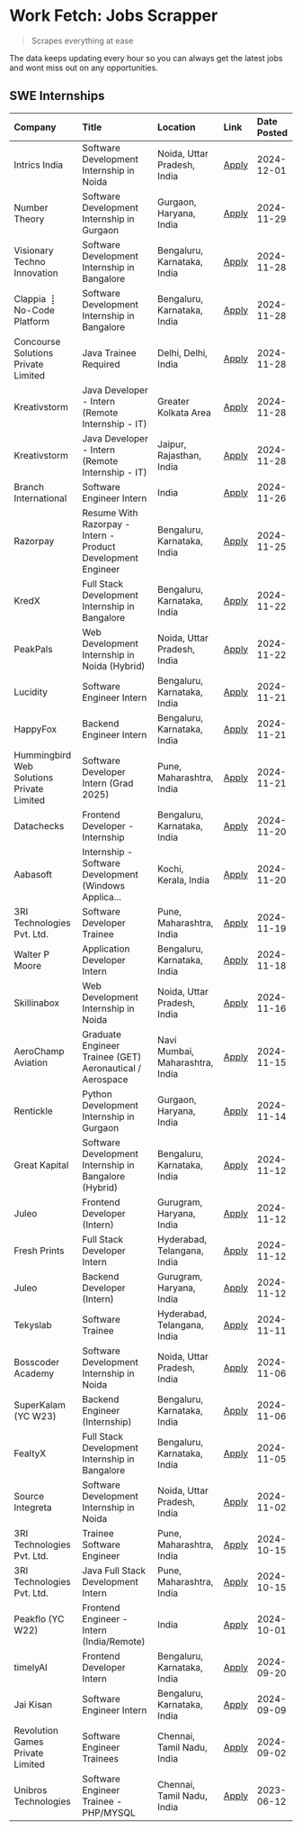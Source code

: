 # Work Fetch: Jobs Scrapper
> Scrapes everything at ease

The data keeps updating every hour so you can always get the latest jobs and wont miss out on any opportunities.

## SWE Internships
<!--START_SECTION:workfetch-->
| Company                                   | Title                                                        | Location                        | Link                                                                                                                                                                                                                                        | Date Posted   |
|:------------------------------------------|:-------------------------------------------------------------|:--------------------------------|:--------------------------------------------------------------------------------------------------------------------------------------------------------------------------------------------------------------------------------------------|:--------------|
| Intrics India                             | Software Development Internship in Noida                     | Noida, Uttar Pradesh, India     | [Apply](https://in.linkedin.com/jobs/view/software-development-internship-in-noida-at-intrics-india-4088621201?position=33&pageNum=0&refId=JCHdfy%2FPLcUvDHrSBPKo4w%3D%3D&trackingId=5JluDTc%2Ffdna4AT7U%2FtURw%3D%3D)                      | 2024-12-01    |
| Number Theory                             | Software Development Internship in Gurgaon                   | Gurgaon, Haryana, India         | [Apply](https://in.linkedin.com/jobs/view/software-development-internship-in-gurgaon-at-number-theory-4087550503?position=28&pageNum=0&refId=JCHdfy%2FPLcUvDHrSBPKo4w%3D%3D&trackingId=uJKsPP58wYIzFX%2B7qTS83A%3D%3D)                      | 2024-11-29    |
| Visionary Techno Innovation               | Software Development Internship in Bangalore                 | Bengaluru, Karnataka, India     | [Apply](https://in.linkedin.com/jobs/view/software-development-internship-in-bangalore-at-visionary-techno-innovation-4086916247?position=9&pageNum=0&refId=JCHdfy%2FPLcUvDHrSBPKo4w%3D%3D&trackingId=Bm6f73bM5UNje2BUw453qg%3D%3D)         | 2024-11-28    |
| Clappia ⢸ No-Code Platform                | Software Development Internship in Bangalore                 | Bengaluru, Karnataka, India     | [Apply](https://in.linkedin.com/jobs/view/software-development-internship-in-bangalore-at-clappia-%E2%A2%B8-no-code-platform-4086916232?position=23&pageNum=0&refId=JCHdfy%2FPLcUvDHrSBPKo4w%3D%3D&trackingId=tlLd9vM1nvM5SW6eVF4Z9A%3D%3D) | 2024-11-28    |
| Concourse Solutions Private Limited       | Java Trainee Required                                        | Delhi, Delhi, India             | [Apply](https://in.linkedin.com/jobs/view/java-trainee-required-at-concourse-solutions-private-limited-4087289970?position=30&pageNum=0&refId=JCHdfy%2FPLcUvDHrSBPKo4w%3D%3D&trackingId=lV8YUxmMtKLKtbP6uNUDKQ%3D%3D)                       | 2024-11-28    |
| Kreativstorm                              | Java Developer - Intern (Remote Internship - IT)             | Greater Kolkata Area            | [Apply](https://in.linkedin.com/jobs/view/java-developer-intern-remote-internship-it-at-kreativstorm-4087221036?position=48&pageNum=0&refId=JCHdfy%2FPLcUvDHrSBPKo4w%3D%3D&trackingId=4i7KnBA4JmVApZe%2BUjRD8Q%3D%3D)                       | 2024-11-28    |
| Kreativstorm                              | Java Developer - Intern (Remote Internship - IT)             | Jaipur, Rajasthan, India        | [Apply](https://in.linkedin.com/jobs/view/java-developer-intern-remote-internship-it-at-kreativstorm-4087216561?position=55&pageNum=0&refId=JCHdfy%2FPLcUvDHrSBPKo4w%3D%3D&trackingId=1VBi%2FxX2rsjlkW2ZWFDoIw%3D%3D)                       | 2024-11-28    |
| Branch International                      | Software Engineer Intern                                     | India                           | [Apply](https://in.linkedin.com/jobs/view/software-engineer-intern-at-branch-international-4054425650?position=42&pageNum=0&refId=JCHdfy%2FPLcUvDHrSBPKo4w%3D%3D&trackingId=JuWpuRzC9Qs7zy38O6bKAQ%3D%3D)                                   | 2024-11-26    |
| Razorpay                                  | Resume With Razorpay - Intern - Product Development Engineer | Bengaluru, Karnataka, India     | [Apply](https://in.linkedin.com/jobs/view/resume-with-razorpay-intern-product-development-engineer-at-razorpay-4082644771?position=37&pageNum=0&refId=JCHdfy%2FPLcUvDHrSBPKo4w%3D%3D&trackingId=vMBCmS2n7TNnUZXpcRXzvQ%3D%3D)               | 2024-11-25    |
| KredX                                     | Full Stack Development Internship in Bangalore               | Bengaluru, Karnataka, India     | [Apply](https://in.linkedin.com/jobs/view/full-stack-development-internship-in-bangalore-at-kredx-4082021747?position=25&pageNum=0&refId=JCHdfy%2FPLcUvDHrSBPKo4w%3D%3D&trackingId=zsgLquuDDEqrbkWnP2R74w%3D%3D)                            | 2024-11-22    |
| PeakPals                                  | Web Development Internship in Noida (Hybrid)                 | Noida, Uttar Pradesh, India     | [Apply](https://in.linkedin.com/jobs/view/web-development-internship-in-noida-hybrid-at-peakpals-4082025102?position=54&pageNum=0&refId=JCHdfy%2FPLcUvDHrSBPKo4w%3D%3D&trackingId=9D1BMTD41baYrU0n1%2B%2FxHg%3D%3D)                         | 2024-11-22    |
| Lucidity                                  | Software Engineer Intern                                     | Bengaluru, Karnataka, India     | [Apply](https://in.linkedin.com/jobs/view/software-engineer-intern-at-lucidity-4081805788?position=14&pageNum=0&refId=JCHdfy%2FPLcUvDHrSBPKo4w%3D%3D&trackingId=En38Tz3kkgaWjTW1EpaUBw%3D%3D)                                               | 2024-11-21    |
| HappyFox                                  | Backend Engineer Intern                                      | Bengaluru, Karnataka, India     | [Apply](https://in.linkedin.com/jobs/view/backend-engineer-intern-at-happyfox-4079265240?position=49&pageNum=0&refId=JCHdfy%2FPLcUvDHrSBPKo4w%3D%3D&trackingId=gkbHchBuT2%2FaMLD5IoEN%2Fw%3D%3D)                                            | 2024-11-21    |
| Hummingbird Web Solutions Private Limited | Software Developer Intern (Grad 2025)                        | Pune, Maharashtra, India        | [Apply](https://in.linkedin.com/jobs/view/software-developer-intern-grad-2025-at-hummingbird-web-solutions-private-limited-4079796998?position=58&pageNum=0&refId=JCHdfy%2FPLcUvDHrSBPKo4w%3D%3D&trackingId=CfYULJMqeHZ%2B1UJkfmEeug%3D%3D) | 2024-11-21    |
| Datachecks                                | Frontend Developer - Internship                              | Bengaluru, Karnataka, India     | [Apply](https://in.linkedin.com/jobs/view/frontend-developer-internship-at-datachecks-4078365869?position=38&pageNum=0&refId=JCHdfy%2FPLcUvDHrSBPKo4w%3D%3D&trackingId=F9oYAp2cKWgsjFLt%2F%2F%2BfXw%3D%3D)                                  | 2024-11-20    |
| Aabasoft                                  | Internship - Software Development (Windows Applica...        | Kochi, Kerala, India            | [Apply](https://in.linkedin.com/jobs/view/internship-software-development-windows-applica-at-aabasoft-4080986188?position=53&pageNum=0&refId=JCHdfy%2FPLcUvDHrSBPKo4w%3D%3D&trackingId=5b7TTPLUiJumt%2Fw6O12ORQ%3D%3D)                      | 2024-11-20    |
| 3RI Technologies Pvt. Ltd.                | Software Developer Trainee                                   | Pune, Maharashtra, India        | [Apply](https://in.linkedin.com/jobs/view/software-developer-trainee-at-3ri-technologies-pvt-ltd-4080283578?position=26&pageNum=0&refId=JCHdfy%2FPLcUvDHrSBPKo4w%3D%3D&trackingId=rOJYKjkxplYhCysqftdgCw%3D%3D)                             | 2024-11-19    |
| Walter P Moore                            | Application Developer Intern                                 | Bengaluru, Karnataka, India     | [Apply](https://in.linkedin.com/jobs/view/application-developer-intern-at-walter-p-moore-4077126811?position=20&pageNum=0&refId=JCHdfy%2FPLcUvDHrSBPKo4w%3D%3D&trackingId=5kLbBoKCYc2Pblehxl9c%2BA%3D%3D)                                   | 2024-11-18    |
| Skillinabox                               | Web Development Internship in Noida                          | Noida, Uttar Pradesh, India     | [Apply](https://in.linkedin.com/jobs/view/web-development-internship-in-noida-at-skillinabox-4077783016?position=19&pageNum=0&refId=JCHdfy%2FPLcUvDHrSBPKo4w%3D%3D&trackingId=SbFHhDpWotEgnNy8BFGYOA%3D%3D)                                 | 2024-11-16    |
| AeroChamp Aviation                        | Graduate Engineer Trainee (GET) Aeronautical / Aerospace     | Navi Mumbai, Maharashtra, India | [Apply](https://in.linkedin.com/jobs/view/graduate-engineer-trainee-get-aeronautical-aerospace-at-aerochamp-aviation-4075807848?position=40&pageNum=0&refId=JCHdfy%2FPLcUvDHrSBPKo4w%3D%3D&trackingId=AF%2B7csCAlfJKtH%2Fr4%2FD8Lw%3D%3D)   | 2024-11-15    |
| Rentickle                                 | Python Development Internship in Gurgaon                     | Gurgaon, Haryana, India         | [Apply](https://in.linkedin.com/jobs/view/python-development-internship-in-gurgaon-at-rentickle-4075922770?position=18&pageNum=0&refId=JCHdfy%2FPLcUvDHrSBPKo4w%3D%3D&trackingId=n2vNz5qpGeoEKaMZt0hNtQ%3D%3D)                              | 2024-11-14    |
| Great Kapital                             | Software Development Internship in Bangalore (Hybrid)        | Bengaluru, Karnataka, India     | [Apply](https://in.linkedin.com/jobs/view/software-development-internship-in-bangalore-hybrid-at-great-kapital-4074322094?position=24&pageNum=0&refId=JCHdfy%2FPLcUvDHrSBPKo4w%3D%3D&trackingId=BhrtDV%2BgIok5Aly375mwNw%3D%3D)             | 2024-11-12    |
| Juleo                                     | Frontend Developer (Intern)                                  | Gurugram, Haryana, India        | [Apply](https://in.linkedin.com/jobs/view/frontend-developer-intern-at-juleo-4072443159?position=29&pageNum=0&refId=JCHdfy%2FPLcUvDHrSBPKo4w%3D%3D&trackingId=V%2BXPbJplgBqt5VBWoDXfAQ%3D%3D)                                               | 2024-11-12    |
| Fresh Prints                              | Full Stack Developer Intern                                  | Hyderabad, Telangana, India     | [Apply](https://in.linkedin.com/jobs/view/full-stack-developer-intern-at-fresh-prints-4074759619?position=34&pageNum=0&refId=JCHdfy%2FPLcUvDHrSBPKo4w%3D%3D&trackingId=wNwVpKocWsHRKU76WtDWIg%3D%3D)                                        | 2024-11-12    |
| Juleo                                     | Backend Developer (Intern)                                   | Gurugram, Haryana, India        | [Apply](https://in.linkedin.com/jobs/view/backend-developer-intern-at-juleo-4072437848?position=50&pageNum=0&refId=JCHdfy%2FPLcUvDHrSBPKo4w%3D%3D&trackingId=1Itrxn%2BrS5Tth%2Foo0xl%2Bbg%3D%3D)                                            | 2024-11-12    |
| Tekyslab                                  | Software Trainee                                             | Hyderabad, Telangana, India     | [Apply](https://in.linkedin.com/jobs/view/software-trainee-at-tekyslab-4074128169?position=47&pageNum=0&refId=JCHdfy%2FPLcUvDHrSBPKo4w%3D%3D&trackingId=VlN8kYjSAAQItiaCjq0WIw%3D%3D)                                                       | 2024-11-11    |
| Bosscoder Academy                         | Software Development Internship in Noida                     | Noida, Uttar Pradesh, India     | [Apply](https://in.linkedin.com/jobs/view/software-development-internship-in-noida-at-bosscoder-academy-4070090866?position=7&pageNum=0&refId=JCHdfy%2FPLcUvDHrSBPKo4w%3D%3D&trackingId=fK5hhSEgLiKg0G3qDvv7SQ%3D%3D)                       | 2024-11-06    |
| SuperKalam (YC W23)                       | Backend Engineer (Internship)                                | Bengaluru, Karnataka, India     | [Apply](https://in.linkedin.com/jobs/view/backend-engineer-internship-at-superkalam-yc-w23-4069134451?position=27&pageNum=0&refId=JCHdfy%2FPLcUvDHrSBPKo4w%3D%3D&trackingId=9JPSOYNP9M21cgFRA1s4ow%3D%3D)                                   | 2024-11-06    |
| FealtyX                                   | Full Stack Development Internship in Bangalore               | Bengaluru, Karnataka, India     | [Apply](https://in.linkedin.com/jobs/view/full-stack-development-internship-in-bangalore-at-fealtyx-4067118640?position=41&pageNum=0&refId=JCHdfy%2FPLcUvDHrSBPKo4w%3D%3D&trackingId=jyttFbhfEa3PKqtjWVopug%3D%3D)                          | 2024-11-05    |
| Source Integreta                          | Software Development Internship in Noida                     | Noida, Uttar Pradesh, India     | [Apply](https://in.linkedin.com/jobs/view/software-development-internship-in-noida-at-source-integreta-4066120527?position=12&pageNum=0&refId=JCHdfy%2FPLcUvDHrSBPKo4w%3D%3D&trackingId=Msco%2F4%2F275mO%2FjJND5UV0A%3D%3D)                 | 2024-11-02    |
| 3RI Technologies Pvt. Ltd.                | Trainee Software Engineer                                    | Pune, Maharashtra, India        | [Apply](https://in.linkedin.com/jobs/view/trainee-software-engineer-at-3ri-technologies-pvt-ltd-4048233384?position=36&pageNum=0&refId=JCHdfy%2FPLcUvDHrSBPKo4w%3D%3D&trackingId=EZyHoivtE9k%2F3fPIOTqlIw%3D%3D)                            | 2024-10-15    |
| 3RI Technologies Pvt. Ltd.                | Java Full Stack Development Intern                           | Pune, Maharashtra, India        | [Apply](https://in.linkedin.com/jobs/view/java-full-stack-development-intern-at-3ri-technologies-pvt-ltd-4048231995?position=46&pageNum=0&refId=JCHdfy%2FPLcUvDHrSBPKo4w%3D%3D&trackingId=1CDLiScymvEBKSNihG5SoQ%3D%3D)                     | 2024-10-15    |
| Peakflo (YC W22)                          | Frontend Engineer - Intern (India/Remote)                    | India                           | [Apply](https://in.linkedin.com/jobs/view/frontend-engineer-intern-india-remote-at-peakflo-yc-w22-4037729755?position=5&pageNum=0&refId=JCHdfy%2FPLcUvDHrSBPKo4w%3D%3D&trackingId=rEPTR6oCYm94hWUZ7S%2FnSw%3D%3D)                           | 2024-10-01    |
| timelyAI                                  | Frontend Developer Intern                                    | Bengaluru, Karnataka, India     | [Apply](https://in.linkedin.com/jobs/view/frontend-developer-intern-at-timelyai-4030925040?position=11&pageNum=0&refId=JCHdfy%2FPLcUvDHrSBPKo4w%3D%3D&trackingId=UCfbQS1dj3BHleEH8uON8A%3D%3D)                                              | 2024-09-20    |
| Jai Kisan                                 | Software Engineer Intern                                     | Bengaluru, Karnataka, India     | [Apply](https://in.linkedin.com/jobs/view/software-engineer-intern-at-jai-kisan-4024075360?position=45&pageNum=0&refId=JCHdfy%2FPLcUvDHrSBPKo4w%3D%3D&trackingId=SABjL%2B2yUhMwmRrUAFfmdQ%3D%3D)                                            | 2024-09-09    |
| Revolution Games Private Limited          | Software Engineer Trainees                                   | Chennai, Tamil Nadu, India      | [Apply](https://in.linkedin.com/jobs/view/software-engineer-trainees-at-revolution-games-private-limited-4015912927?position=44&pageNum=0&refId=JCHdfy%2FPLcUvDHrSBPKo4w%3D%3D&trackingId=XSO11rHZVTs%2F0DLKslM35w%3D%3D)                   | 2024-09-02    |
| Unibros Technologies                      | Software Engineer Trainee - PHP/MYSQL                        | Chennai, Tamil Nadu, India      | [Apply](https://in.linkedin.com/jobs/view/software-engineer-trainee-php-mysql-at-unibros-technologies-3656599241?position=56&pageNum=0&refId=JCHdfy%2FPLcUvDHrSBPKo4w%3D%3D&trackingId=2kybkkTHhnPQ%2BMbPJnanHw%3D%3D)                      | 2023-06-12    |
<!--END_SECTION:workfetch-->
